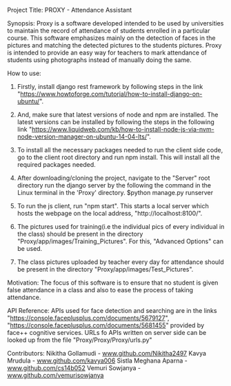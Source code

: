 Project Title: PROXY - Attendance Assistant


Synopsis:
Proxy is a software developed intended to be used by universities to maintain the record of attendance of students enrolled in a particular course. This software emphasizes mainly on the detection of faces in the pictures and matching the detected pictures to the students pictures. Proxy is intended to provide an easy way for teachers
to mark attendance of students using photographs instead of manually doing the same. 


How to use:
1. Firstly, install django rest framework by following steps in the link "https://www.howtoforge.com/tutorial/how-to-install-django-on-ubuntu/".

2. And, make sure that latest versions of node and npm are installed. The latest versions can be installed by following the steps in the following link "https://www.liquidweb.com/kb/how-to-install-node-js-via-nvm-node-version-manager-on-ubuntu-14-04-lts/". 

3. To install all the necessary packages needed to run the client side code, go to the client root directory and run npm install. This will install all the required packages needed.

4. After downloading/cloning the project, navigate to the "Server" root directory run the django server by the following the command in the Linux terminal in the 'Proxy' directory.
		$python manage.py runserver
5. To run the js client, run "npm start". This starts a local server which hosts the webpage on the local address, "http://localhost:8100/".

6. The pictures used for training(i.e the individual pics of every individual in the class) should be present in the directory "Proxy/app/images/Training_Pictures". For this, "Advanced Options" can be used.

7. The class pictures uploaded by teacher every day for attendance should be present in the directory "Proxy/app/images/Test_Pictures".


Motivation:
The focus of this software is to ensure that no student is given false attendance in a class and also to ease the process of taking attendance.


API Reference:
APIs used for face detection and searching are in the links "https://console.faceplusplus.com/documents/5679127", "https://console.faceplusplus.com/documents/5681455" provided by face++ cognitive services.
URLs fo APIs written on server side can be looked up from the file "Proxy/Proxy/Proxy/urls.py"



Contributors:
Nikitha Gollamudi - www.github.com/Nikitha2497
Kavya Mrudula - www.github.com/kavya006
Sistla Meghana Aparna - www.github.com/cs14b052
Vemuri Sowjanya - www.github.com/vemurisowjanya